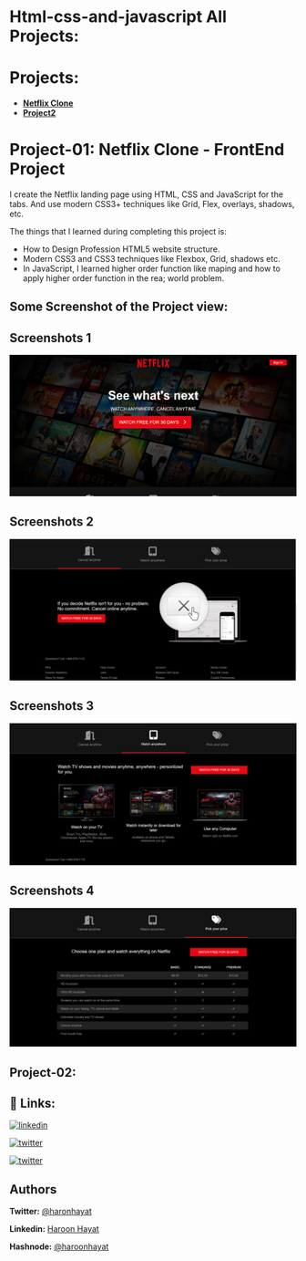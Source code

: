 # Html-css-and-javascript All Projects:

# Projects:

- [**Netflix Clone**](#Project-01)
- [**Project2**](#Project-02)

# Project-01: **Netflix Clone - FrontEnd Project**

I create the Netflix landing page using HTML, CSS and JavaScript for the tabs. And use modern CSS3+ techniques like Grid, Flex, overlays, shadows, etc.

The things that I learned during completing this project is:

- How to Design Profession HTML5 website structure.
- Modern CSS3 and CSS3 techniques like Flexbox, Grid, shadows etc.
- In JavaScript, I learned higher order function like maping and how to apply higher order function in the rea; world problem.

## Some Screenshot of the Project view:

## Screenshots 1

![Website View](</netflix_clone/images/Screenshot%20(2).png>)

## Screenshots 2

![Website View](</netflix_clone/images/Screenshot%20(3).png>)

## Screenshots 3

![Website View](</netflix_clone/images/Screenshot%20(4).png>)

## Screenshots 4

![Website View](</netflix_clone/images/Screenshot%20(1).png>)

## Project-02:

## 🔗 **Links:**

[![linkedin](https://img.shields.io/badge/linkedin-0A66C2?style=for-the-badge&logo=linkedin&logoColor=white)](https://www.linkedin.com/in/haroon-hayat-24b253204/)

[![twitter](https://img.shields.io/badge/twitter-1DA1F2?style=for-the-badge&logo=twitter&logoColor=white)](https://twitter.com/haron_hayat)

[![twitter](https://img.shields.io/badge/Hashnode-1DA1F2?style=for-the-badge&logo=hashnode&logoColor=white)](https://twitter.com/haron_hayat)

## Authors

**Twitter:** [@haronhayat](https://twitter.com/haron_hayat)

**Linkedin:** [Haroon Hayat](https://www.linkedin.com/in/haroon-hayat-24b253204/)

**Hashnode:** [@haroonhayat](https://hashnode.com/@haroonhayat)
